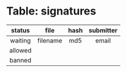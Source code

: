 # Table: signatures
|  status |   file   | hash | submitter |
|:-------:|:--------:|:----:|:---------:|
| waiting | filename |  md5 |   email   |
| allowed |          |      |           |
|  banned |          |      |           |